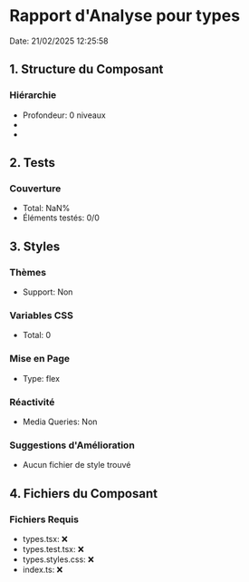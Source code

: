 # Rapport d'Analyse pour types

Date: 21/02/2025 12:25:58

## 1. Structure du Composant

### Hiérarchie

- Profondeur: 0 niveaux
- <reference>
- <string>

## 2. Tests

### Couverture

- Total: NaN%
- Éléments testés: 0/0

## 3. Styles

### Thèmes

- Support: Non

### Variables CSS

- Total: 0

### Mise en Page

- Type: flex

### Réactivité

- Media Queries: Non

### Suggestions d'Amélioration

- Aucun fichier de style trouvé

## 4. Fichiers du Composant

### Fichiers Requis

- types.tsx: ❌
- types.test.tsx: ❌
- types.styles.css: ❌
- index.ts: ❌
